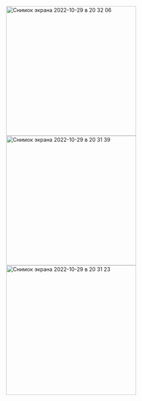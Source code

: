 <img width="348" alt="Снимок экрана 2022-10-29 в 20 32 06" src="https://user-images.githubusercontent.com/96695186/198845372-a826c55a-bb25-4176-af35-123d1af30a77.png">
<img width="348" alt="Снимок экрана 2022-10-29 в 20 31 39" src="https://user-images.githubusercontent.com/96695186/198845375-2ff45c60-a892-4446-a581-3a54b31bb754.png">
<img width="348" alt="Снимок экрана 2022-10-29 в 20 31 23" src="https://user-images.githubusercontent.com/96695186/198845377-a3736c2f-97a0-44ba-960d-53366a00f6aa.png">
